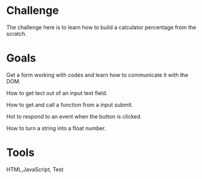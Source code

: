 # Challenge 
The challenge here is to learn how to build a calculator percentage from the scratch. 

# Goals
Get a form working with codes and learn how to communicate it with the DOM.

How to get tect out of an input text field. 

How to get and call a function from a input submit. 

Hot to respond to an event when the button is clicked. 

How to turn a string into a float number.

# Tools

HTML,JavaScript, Test


